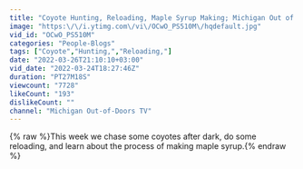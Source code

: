 ```yaml
---
title: "Coyote Hunting, Reloading, Maple Syrup Making; Michigan Out of Doors TV #2212"
image: "https:\/\/i.ytimg.com\/vi\/OCwO_PS510M\/hqdefault.jpg"
vid_id: "OCwO_PS510M"
categories: "People-Blogs"
tags: ["Coyote","Hunting,","Reloading,"]
date: "2022-03-26T21:10:10+03:00"
vid_date: "2022-03-24T18:27:46Z"
duration: "PT27M18S"
viewcount: "7728"
likeCount: "193"
dislikeCount: ""
channel: "Michigan Out-of-Doors TV"
---
```

{% raw %}This week we chase some coyotes after dark, do some reloading, and learn about the process of making maple syrup.{% endraw %}
